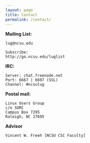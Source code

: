 ```yaml
---
layout: page
title: Contact
permalink: /contact/
---
```


**Mailing List:**

    lug@ncsu.edu
    
    Subscribe:
    http://go.ncsu.edu/luglist

**IRC:**

    Server: chat.freenode.net
    Port: 6667 | 6697 (SSL)
    Channel: #ncsulug

**Postal mail:**

    Linux Users Group
    c/o SORC
    Campus Box 7295
    Raleigh, NC 27695

**Advisor**

    Vincent W. Freeh [NCSU CSC Faculty]

